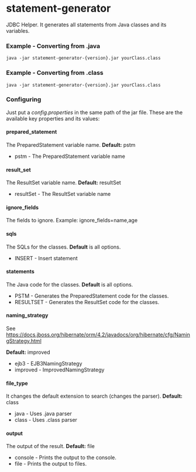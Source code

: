 # statement-generator #
JDBC Helper. It generates all statements from Java classes and its variables.

### Example - Converting from .java ###
```
java -jar statement-generator-{version}.jar yourClass.class
```

### Example - Converting from .class ###
```
java -jar statement-generator-{version}.jar yourClass.class
```

### Configuring ###
Just put a *config.properties* in the same path of the jar file. These are the available key properties and its values:

#### prepared_statement ####
The PreparedStatement variable name. **Default:** pstm

* pstm - The PreparedStatement variable name 

#### result_set ####
The ResultSet variable name. **Default:** resultSet
 
* resultSet - The ResultSet variable name 

#### ignore_fields ####
The fields to ignore. Example: ignore_fields=name,age

#### sqls ####
The SQLs for the classes. **Default** is all options.

* INSERT - Insert statement 

#### statements ####
The Java code for the classes. **Default** is all options.

* PSTM - Generates the PreparedStatement code for the classes.
* RESULTSET - Generates the ResultSet code for the classes.

#### naming_strategy ####
See https://docs.jboss.org/hibernate/orm/4.2/javadocs/org/hibernate/cfg/NamingStrategy.html

**Default:** improved

* ejb3 - EJB3NamingStrategy  
* improved - ImprovedNamingStrategy 

#### file_type ####
It changes the default extension to search (changes the parser). **Default:** class

* java - Uses .java parser
* class - Uses .class parser

#### output #### 
The output of the result. **Default:** file

* console - Prints the output to the console. 
* file - Prints the output to files.